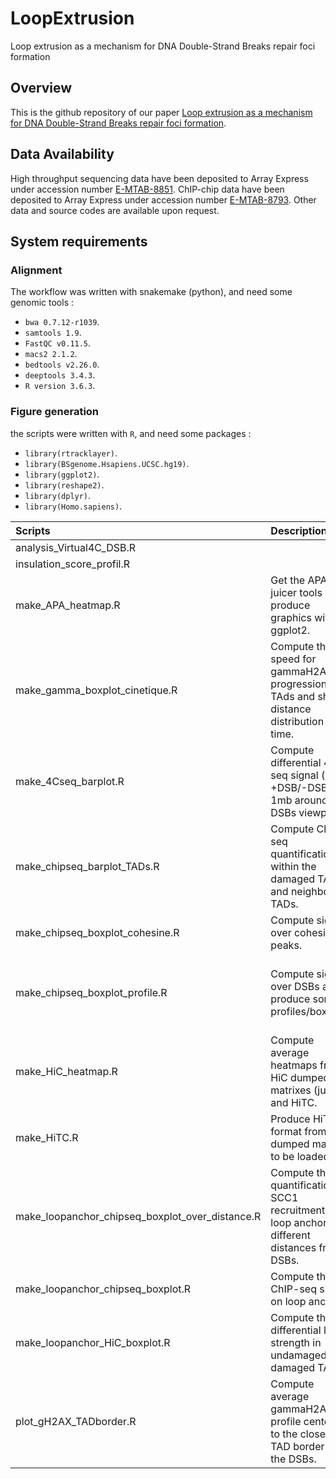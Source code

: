 
# LoopExtrusion

Loop extrusion as a mechanism for DNA Double-Strand Breaks repair foci
formation

## Overview

This is the github repository of our paper [Loop extrusion as a
mechanism for DNA Double-Strand Breaks repair foci
formation](https://www.biorxiv.org/content/10.1101/2020.02.12.945311v1).

## Data Availability

High throughput sequencing data have been deposited to Array Express
under accession number
[E-MTAB-8851](https://www.ebi.ac.uk/arrayexpress/experiments/E-MTAB-8851/).
ChIP-chip data have been deposited to Array Express under accession
number
[E-MTAB-8793](https://www.ebi.ac.uk/arrayexpress/experiments/E-MTAB-8793/).
Other data and source codes are available upon request.

## System requirements

### Alignment

The workflow was written with snakemake (python), and need some genomic
tools :

  - `bwa 0.7.12-r1039`.
  - `samtools 1.9`.
  - `FastQC v0.11.5`.
  - `macs2 2.1.2`.
  - `bedtools v2.26.0`.
  - `deeptools 3.4.3`.
  - `R version 3.6.3`.

### Figure generation

the scripts were written with `R`, and need some packages
:

  - `library(rtracklayer)`.
  - `library(BSgenome.Hsapiens.UCSC.hg19)`.
  - `library(ggplot2)`.
  - `library(reshape2)`.
  - `library(dplyr)`.
  - `library(Homo.sapiens)`.

| Scripts                                              | Description                                                                                      | Figures                             |
| :--------------------------------------------------- | :----------------------------------------------------------------------------------------------- | :---------------------------------- |
| analysis\_Virtual4C\_DSB.R                           |                                                                                                  |                                     |
| insulation\_score\_profil.R                          |                                                                                                  |                                     |
| make\_APA\_heatmap.R                                 | Get the APA from juicer tools and produce graphics with ggplot2.                                 | Figs 2c; ext2f; ext2g; ext6f        |
| make\_gamma\_boxplot\_cinetique.R                    | Compute the speed for gammaH2AX progression over TAds and show distance distribution over time.  | Figs ext5b                          |
| make\_4Cseq\_barplot.R                               | Compute differential 4C-seq signal (log2 +DSB/-DSB) on 1mb around DSBs viewpoints.               | Figs 4c; ext3d; ext3h               |
| make\_chipseq\_barplot\_TADs.R                       | Compute ChIP-seq quantification within the damaged TAD and neighboring TADs.                     | Figs ext1f                          |
| make\_chipseq\_boxplot\_cohesine.R                   | Compute signal over cohesine peaks.                                                              | Figs ext6b                          |
| make\_chipseq\_boxplot\_profile.R                    | Compute signal over DSBs and produce some profiles/boxplots.                                     | Figs ext1d; ext1k; 2e; ext2b; ext7b |
| make\_HiC\_heatmap.R                                 | Compute average heatmaps from HiC dumped matrixes (juicer) and HiTC.                             | Figs 2b; 2d; 2g; ext2d; ext2e       |
| make\_HiTC.R                                         | Produce HiTC format from dumped matrix to be loaded in R.                                        |                                     |
| make\_loopanchor\_chipseq\_boxplot\_over\_distance.R | Compute the quantification of SCC1 recruitment on loop anchors at different distances from DSBs. | Figs ext6d                          |
| make\_loopanchor\_chipseq\_boxplot.R                 | Compute the ChIP-seq signal on loop anchors.                                                     | Figs ext7c                          |
| make\_loopanchor\_HiC\_boxplot.R                     | Compute the differential loop strength in undamaged or damaged TADs                              | Figs ext6g                          |
| plot\_gH2AX\_TADborder.R                             | Compute average gammaH2AX profile centered to the closest TAD border to the DSBs.                | Figs 1e                             |

